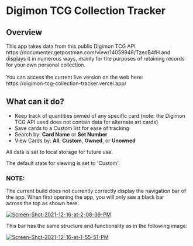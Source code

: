 <h1>Digimon TCG Collection Tracker</h1>
<h2>Overview</h2>
<p>This app takes data from this public Digimon TCG API https://documenter.getpostman.com/view/14059948/TzecB4fH and displays it in
numerous ways, mainly for the purposes of retaining records for your own personal collection.<br /><br />
You can access the current live version on the web here: <br />
https://digimon-tcg-collection-tracker.vercel.app/</p>

<h2>What can it do?</h2>
<ul>
  <li>Keep track of quantities owned of any specific card (note: the Digimon TCG API used does not contain data for alternate art cards)</li>
  <li>Save cards to a Custom list for ease of tracking</li>
  <li>Search by: <b>Card Name</b> or <b>Set Number</b></li>
  <li>View Cards by: <b>All</b>, <b>Custom</b>, <b>Owned</b>, or <b>Unowned</b>
</ul>
<p>All data is set to local storage for future use.</p>
<p>The default state for viewing is set to 'Custom'.</p>


<h3>NOTE:</h3>
<p>The current build does not currently correctly display the navigation bar of the app. When first opening the app, you will only see a black bar <br />
across the top as shown here:</p>

<a href="https://ibb.co/N94rSx9"><img src="https://i.ibb.co/1rSM6Zr/Screen-Shot-2021-12-16-at-2-08-39-PM.png" alt="Screen-Shot-2021-12-16-at-2-08-39-PM" border="0"></a>

<p>This bar has the same structure and functionality as in the following image:</p>

<a href="https://ibb.co/FKktvHC"><img src="https://i.ibb.co/f2V7RDL/Screen-Shot-2021-12-16-at-1-55-51-PM.png" alt="Screen-Shot-2021-12-16-at-1-55-51-PM" border="0"></a>

